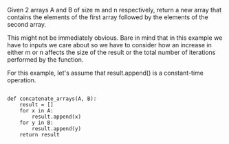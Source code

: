 Given 2 arrays A and B of size m and n respectively, return a new array that contains the elements of the first array followed by the elements of the second array.

This might not be immediately obvious. Bare in mind that in this example we have to inputs we care about so we have to consider how an increase in either m or n affects the size of the result or the total number of iterations performed by the function.

For this example, let's assume that result.append() is a constant-time operation.

```

def concatenate_arrays(A, B):
    result = []
    for x in A:
        result.append(x)
    for y in B:
        result.append(y)
    return result

```